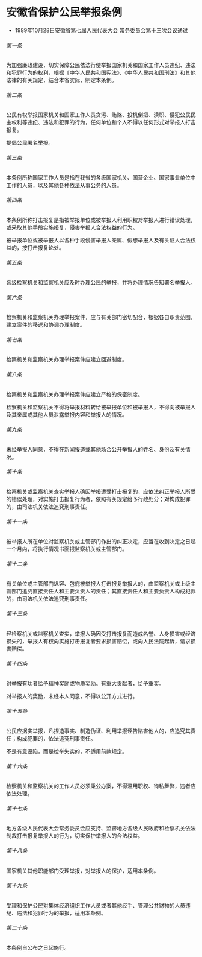# 安徽省保护公民举报条例

- 1989年10月28日安徽省第七届人民代表大会
常务委员会第十三次会议通过

<!-- INFO END -->

###### 第一条

为加强廉政建设，切实保障公民依法行使举报国家机关和国家工作人员违纪、违法和犯罪行为的权利，根据《中华人民共和国宪法》、《中华人民共和国刑法》和其他法律的有关规定，结合本省实际，制定本条例。

###### 第二条

公民有权举报国家机关和国家工作人员贪污、贿赂、投机倒把、渎职、侵犯公民民主权利等违纪、违法和犯罪的行为，任何单位和个人不得以任何形式对举报人打击报复。

提倡公民署名举报。

###### 第三条

本条例所称国家工作人员是指在我省的各级国家机关、国营企业、国家事业单位中工作的人员，以及其他各种依法从事公务的人员。

###### 第四条

本条例所称打击报复是指被举报单位或被举报人利用职权对举报人进行错误处理，或采取其他手段实施报复，侵害举报人合法权益的行为。

被举报单位或被举报人以各种手段侵害举报人亲属、假想举报人及有关证人合法权益的，按打击报复论处。

###### 第五条

各级检察机关和监察机关应及时办理公民的举报，并将办理情况告知署名举报人。

###### 第六条

检察机关和监察机关办理举报案件，应与有关部门密切配合，根据各自职责范围，建立案件的移送和协调办理制度。

###### 第七条

检察机关和监察机关办理举报案件应建立回避制度。

###### 第八条

检察机关和监察机关办理举报案件应建立严格的保密制度。

检察机关和监察机关不得将举报材料转给被举报单位和被举报人，不得向被举报人及其亲属或其他人员泄露举报内容和举报人的情况。

###### 第九条

未经举报人同意，不得在新闻报道或其他场合公开举报人的姓名、身份及有关情况。

###### 第十条

检察机关或监察机关查实举报人确因举报遭受打击报复的，应依法纠正举报人所受的错误处理，对实施打击报复行为者，依照有关规定给予行政处分；对构成犯罪的，由司法机关依法追究刑事责任。

###### 第十一条

被举报人所在单位对监察机关或主管部门作出的纠正决定，应当在收到决定之日起一个月内，将执行情况书面报监察机关或主管部门。

###### 第十二条

有关单位或主管部门纵容、包庇被举报人打击报复举报人的，由监察机关或上级主管部门追究直接责任人和主要负责人的责任；其直接责任人和主要负责人构成犯罪的，由司法机关依法追究刑事责任。

###### 第十三条

经检察机关或监察机关查实，举报人确因受打击报复而造成名誉、人身损害或经济损失的，举报人有权向实施打击报复者要求损害赔偿，或向人民法院起诉，请求损害赔偿。

###### 第十四条

对举报有功者给予精神奖励或物质奖励。有重大贡献者，给予重奖。

对举报人的奖励，未经本人同意，不得以公开方式进行。

###### 第十五条

公民应据实举报，凡捏造事实、制造伪证、利用举报诬告陷害他人的，应追究其责任；构成犯罪的，依法追究刑事责任。

不是有意诬陷，而是检举失实的，不适用前款规定。

###### 第十六条

检察机关和监察机关的工作人员必须秉公办案，不得滥用职权、徇私舞弊，违者应依法处理。

###### 第十七条

地方各级人民代表大会常务委员会应支持、监督地方各级人民政府和检察机关依法制裁打击报复举报人的行为，切实保护举报人的合法权益。

###### 第十八条

国家机关其他职能部门受理举报，对举报人的保护，适用本条例。

###### 第十九条

受理和保护公民对集体经济组织工作人员或者其他经手、管理公共财物的人员违纪、违法和犯罪行为的举报，适用本条例。

###### 第二十条

本条例自公布之日起施行。

